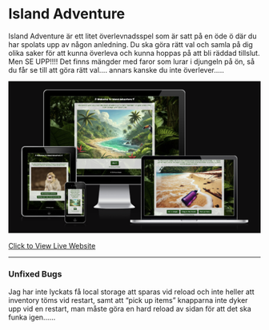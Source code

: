 # Island Adventure

Island Adventure är ett litet överlevnadsspel som är satt på en öde ö där du har spolats upp av någon anledning. Du ska göra rätt val och samla på dig olika saker för att kunna överleva och kunna hoppas på att bli räddad tillslut. Men SE UPP!!!! Det finns mängder med faror som lurar i djungeln på ön, så du får se till att göra rätt val.... annars kanske du inte överlever.....

![Responsive Mockup](https://github.com/Krnsand/island-adventure/blob/main/assets/images/responsive.png)

[Click to View Live Website](https://krnsand.github.io/island-adventure/)

---

### Unfixed Bugs

Jag har inte lyckats få local storage att sparas vid reload och inte heller att inventory töms vid restart, samt att “pick up items” knapparna inte dyker upp vid en restart, man måste göra en hard reload av sidan för att det ska funka igen……
